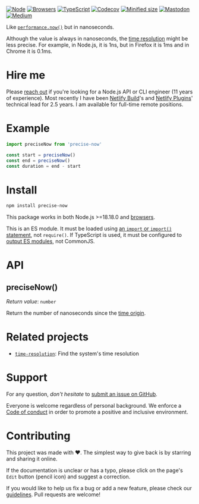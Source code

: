 [![Node](https://img.shields.io/badge/-Node.js-808080?logo=node.js&colorA=404040&logoColor=66cc33)](https://www.npmjs.com/package/precise-now)
[![Browsers](https://img.shields.io/badge/-Browsers-808080?logo=firefox&colorA=404040)](https://unpkg.com/precise-now?module)
[![TypeScript](https://img.shields.io/badge/-Typed-808080?logo=typescript&colorA=404040&logoColor=0096ff)](/src/main.ts)
[![Codecov](https://img.shields.io/badge/-Tested%20100%25-808080?logo=codecov&colorA=404040)](https://codecov.io/gh/ehmicky/precise-now)
[![Minified size](https://img.shields.io/bundlephobia/minzip/precise-now?label&colorA=404040&colorB=808080&logo=webpack)](https://bundlephobia.com/package/precise-now)
[![Mastodon](https://img.shields.io/badge/-Mastodon-808080.svg?logo=mastodon&colorA=404040&logoColor=9590F9)](https://fosstodon.org/@ehmicky)
[![Medium](https://img.shields.io/badge/-Medium-808080.svg?logo=medium&colorA=404040)](https://medium.com/@ehmicky)

Like
[`performance.now()`](https://developer.mozilla.org/en-US/docs/Web/API/Performance/now)
but in nanoseconds.

Although the value is always in nanoseconds, the
[time resolution](https://github.com/ehmicky/time-resolution) might be less
precise. For example, in Node.js, it is 1ns, but in Firefox it is 1ms and in
Chrome it is 0.1ms.

# Hire me

Please
[reach out](https://www.linkedin.com/feed/update/urn:li:activity:7117265228068716545/)
if you're looking for a Node.js API or CLI engineer (11 years of experience).
Most recently I have been [Netlify Build](https://github.com/netlify/build)'s
and [Netlify Plugins](https://www.netlify.com/products/build/plugins/)'
technical lead for 2.5 years. I am available for full-time remote positions.

# Example

```js
import preciseNow from 'precise-now'

const start = preciseNow()
const end = preciseNow()
const duration = end - start
```

# Install

```bash
npm install precise-now
```

This package works in both Node.js >=18.18.0 and
[browsers](https://raw.githubusercontent.com/ehmicky/dev-tasks/main/src/browserslist).

This is an ES module. It must be loaded using
[an `import` or `import()` statement](https://gist.github.com/sindresorhus/a39789f98801d908bbc7ff3ecc99d99c),
not `require()`. If TypeScript is used, it must be configured to
[output ES modules](https://www.typescriptlang.org/docs/handbook/esm-node.html),
not CommonJS.

# API

## preciseNow()

_Return value_: `number`

Return the number of nanoseconds since the
[time origin](https://developer.mozilla.org/en-US/docs/Web/API/DOMHighResTimeStamp#the_time_origin).

# Related projects

- [`time-resolution`](https://github.com/ehmicky/time-resolution): Find the
  system's time resolution

# Support

For any question, _don't hesitate_ to [submit an issue on GitHub](../../issues).

Everyone is welcome regardless of personal background. We enforce a
[Code of conduct](CODE_OF_CONDUCT.md) in order to promote a positive and
inclusive environment.

# Contributing

This project was made with ❤️. The simplest way to give back is by starring and
sharing it online.

If the documentation is unclear or has a typo, please click on the page's `Edit`
button (pencil icon) and suggest a correction.

If you would like to help us fix a bug or add a new feature, please check our
[guidelines](CONTRIBUTING.md). Pull requests are welcome!

<!-- Thanks go to our wonderful contributors: -->

<!-- ALL-CONTRIBUTORS-LIST:START -->
<!-- prettier-ignore -->
<!--
<table><tr><td align="center"><a href="https://fosstodon.org/@ehmicky"><img src="https://avatars2.githubusercontent.com/u/8136211?v=4" width="100px;" alt="ehmicky"/><br /><sub><b>ehmicky</b></sub></a><br /><a href="https://github.com/ehmicky/precise-now/commits?author=ehmicky" title="Code">💻</a> <a href="#design-ehmicky" title="Design">🎨</a> <a href="#ideas-ehmicky" title="Ideas, Planning, & Feedback">🤔</a> <a href="https://github.com/ehmicky/precise-now/commits?author=ehmicky" title="Documentation">📖</a></td></tr></table>
-->
<!-- ALL-CONTRIBUTORS-LIST:END -->
